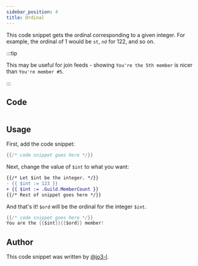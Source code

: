```yaml
---
sidebar_position: 4
title: Ordinal
---
```


This code snippet gets the ordinal corresponding to a given integer. For example, the ordinal of 1 would be `st`, `nd` for 122, and so on.

:::tip

This may be useful for join feeds - showing `You're the 5th member` is nicer than `You're member #5`.

:::

## Code

```go file=../../../src/code_snippets/ordinal.go.tmpl

```

## Usage

First, add the code snippet:

```go
{{/* code snippet goes here */}}
```

Next, change the value of `$int` to what you want:

```diff {3}
{{/* Let $int be the integer. */}}
- {{ $int := 123 }}
+ {{ $int := .Guild.MemberCount }}
{{/* Rest of snippet goes here */}}
```

And that's it! `$ord` will be the ordinal for the integer `$int`.

```go {2}
{{/* code snippet goes here */}}
You are the {{$int}}{{$ord}} member!
```

## Author

This code snippet was written by [@jo3-l](https://github.com/jo3-l).
